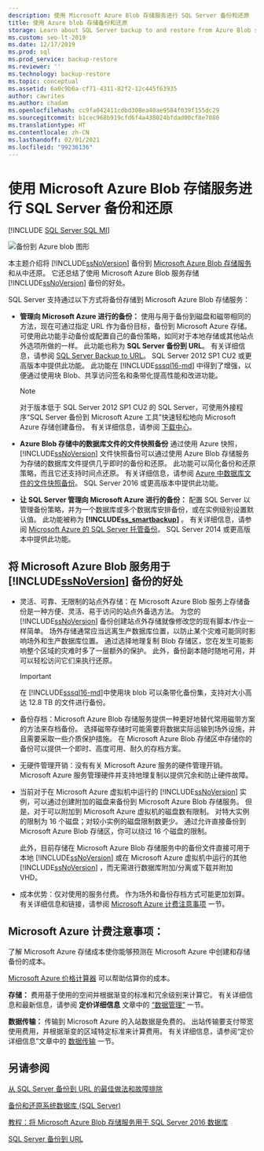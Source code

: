 ```yaml
---
description: 使用 Microsoft Azure Blob 存储服务进行 SQL Server 备份和还原
title: 使用 Azure blob 存储备份和还原
storage: Learn about SQL Server backup to and restore from Azure Blob storage, including the benefits of using Azure Blob storage to store SQL Server backups.
ms.custom: seo-lt-2019
ms.date: 12/17/2019
ms.prod: sql
ms.prod_service: backup-restore
ms.reviewer: ''
ms.technology: backup-restore
ms.topic: conceptual
ms.assetid: 6a0c9b6a-cf71-4311-82f2-12c445f63935
author: cawrites
ms.author: chadam
ms.openlocfilehash: cc9fa042411cdbd308ea40ae9584f039f155dc29
ms.sourcegitcommit: b1cec968b919cfd6f4a438024bfdad00cf8e7080
ms.translationtype: HT
ms.contentlocale: zh-CN
ms.lasthandoff: 02/01/2021
ms.locfileid: "99236136"
---
```

# <a name="sql-server-backup-and-restore-with-microsoft-azure-blob-storage-service"></a>使用 Microsoft Azure Blob 存储服务进行 SQL Server 备份和还原
[!INCLUDE [SQL Server SQL MI](../../includes/applies-to-version/sql-asdbmi.md)]

  ![备份到 Azure blob 图形](../../relational-databases/backup-restore/media/backup-to-azure-blob-graphic.png "备份到 Azure blob 图形")  
  
 本主题介绍将 [!INCLUDE[ssNoVersion](../../includes/ssnoversion-md.md)] 备份到 [Microsoft Azure Blob 存储服务](https://www.windowsazure.com/develop/net/how-to-guides/blob-storage/)和从中还原。 它还总结了使用 Microsoft Azure Blob 服务存储 [!INCLUDE[ssNoVersion](../../includes/ssnoversion-md.md)] 备份的好处。  
  
 SQL Server 支持通过以下方式将备份存储到 Microsoft Azure Blob 存储服务：  
  
-   **管理向 Microsoft Azure 进行的备份：** 使用与用于备份到磁盘和磁带相同的方法，现在可通过指定 URL 作为备份目标，备份到 Microsoft Azure 存储。 可使用此功能手动备份或配置自己的备份策略，如同对于本地存储或其他站点外选项所做的一样。 此功能也称为 **SQL Server 备份到 URL**。 有关详细信息，请参阅 [SQL Server Backup to URL](../../relational-databases/backup-restore/sql-server-backup-to-url.md)。 SQL Server 2012 SP1 CU2 或更高版本中提供此功能。 此功能在 [!INCLUDE[sssql16-md](../../includes/sssql16-md.md)] 中得到了增强，以便通过使用块 Blob、共享访问签名和条带化提高性能和改进功能。  
  
    > [!NOTE]  
    >  对于版本低于 SQL Server 2012 SP1 CU2 的 SQL Server，可使用外接程序“SQL Server 备份到 Microsoft Azure 工具”快速轻松地向 Microsoft Azure 存储创建备份。 有关详细信息，请参阅 [下载中心](https://go.microsoft.com/fwlink/?LinkID=324399)。  
  
-   **Azure Blob 存储中的数据库文件的文件快照备份** 通过使用 Azure 快照， [!INCLUDE[ssNoVersion](../../includes/ssnoversion-md.md)] 文件快照备份可以通过使用 Azure Blob 存储服务为存储的数据库文件提供几乎即时的备份和还原。 此功能可以简化备份和还原策略，而且它还支持时间点还原。 有关详细信息，请参阅 [Azure 中数据库文件的文件快照备份](../../relational-databases/backup-restore/file-snapshot-backups-for-database-files-in-azure.md)。 SQL Server 2016 或更高版本中提供此功能。  
  
-   **让 SQL Server 管理向 Microsoft Azure 进行的备份：** 配置 SQL Server 以管理备份策略，并为一个数据库或多个数据库安排备份，或在实例级别设置默认值。 此功能被称为 **[!INCLUDE[ss_smartbackup](../../includes/ss-smartbackup-md.md)]** 。 有关详细信息，请参阅 [Microsoft Azure 的 SQL Server 托管备份](../../relational-databases/backup-restore/sql-server-managed-backup-to-microsoft-azure.md)。 SQL Server 2014 或更高版本中提供此功能。  
  
## <a name="benefits-of-using-the-microsoft-azure-blob-service-for-ssnoversion-backups"></a>将 Microsoft Azure Blob 服务用于 [!INCLUDE[ssNoVersion](../../includes/ssnoversion-md.md)] 备份的好处  
  
-   灵活、可靠、无限制的站点外存储：在 Microsoft Azure Blob 服务上存储备份是一种方便、灵活、易于访问的站点外备选方法。 为您的 [!INCLUDE[ssNoVersion](../../includes/ssnoversion-md.md)] 备份创建站点外存储就像修改您的现有脚本/作业一样简单。 场外存储通常应当远离生产数据库位置，以防止某个灾难可能同时影响场外和生产数据库位置。 通过选择地理复制 Blob 存储区，您在发生可能影响整个区域的灾难时多了一层额外的保护。 此外，备份副本随时随地可用，并可以轻松访问它们来执行还原。  
  
    > [!IMPORTANT]  
    >  在 [!INCLUDE[sssql16-md](../../includes/sssql16-md.md)]中使用块 blob 可以条带化备份集，支持对大小高达 12.8 TB 的文件进行备份。  
  
-   备份存档：Microsoft Azure Blob 存储服务提供一种更好地替代常用磁带方案的方法来存档备份。 选择磁带存储时可能需要将数据实际运输到场外设施，并且需要采取一些介质保护措施。 在 Microsoft Azure Blob 存储区中存储你的备份可以提供一个即时、高度可用、耐久的存档方案。  
  
-   无硬件管理开销：没有有关 Microsoft Azure 服务的硬件管理开销。 Microsoft Azure 服务管理硬件并支持地理复制以提供冗余和防止硬件故障。  
  
-   当前对于在 Microsoft Azure 虚拟机中运行的 [!INCLUDE[ssNoVersion](../../includes/ssnoversion-md.md)] 实例，可以通过创建附加的磁盘来备份到 Microsoft Azure Blob 存储服务。 但是，对于可以附加到 Microsoft Azure 虚拟机的磁盘数有限制。 对特大实例的限制为 16 个磁盘；对较小实例的磁盘限制数更少。 通过允许直接备份到 Microsoft Azure Blob 存储区，你可以绕过 16 个磁盘的限制。  
  
     此外，目前存储在 Microsoft Azure Blob 存储服务中的备份文件直接可用于本地 [!INCLUDE[ssNoVersion](../../includes/ssnoversion-md.md)] 或在 Microsoft Azure 虚拟机中运行的其他 [!INCLUDE[ssNoVersion](../../includes/ssnoversion-md.md)] ，而无需进行数据库附加/分离或下载并附加 VHD。  
  
-   成本优势：仅对使用的服务付费。 作为场外和备份存档方式可能更加划算。 有关详细信息和链接，请参阅 [Microsoft Azure 计费注意事项](#Billing) 一节。  
  
##  <a name="microsoft-azure-billing-considerations"></a><a name="Billing"></a> Microsoft Azure 计费注意事项：  
 了解 Microsoft Azure 存储成本使你能够预测在 Microsoft Azure 中创建和存储备份的成本。  
  
 [Microsoft Azure 价格计算器](https://go.microsoft.com/fwlink/?LinkId=277060) 可以帮助估算你的成本。  
  
 **存储：** 费用基于使用的空间并根据渐变的标准和冗余级别来计算它。 有关详细信息和最新信息，请参阅 **定价详细信息** 文章中的 [“数据管理”](https://go.microsoft.com/fwlink/?LinkId=277059) 一节。  
  
 **数据传输：** 传输到 Microsoft Azure 的入站数据是免费的。 出站传输要支付带宽使用费用，并根据渐变的区域特定标准来计算费用。 有关详细信息，请参阅“定价详细信息”文章中的 [数据传输](https://go.microsoft.com/fwlink/?LinkId=277061) 一节。  
  
## <a name="see-also"></a>另请参阅  

[从 SQL Server 备份到 URL 的最佳做法和故障排除](../../relational-databases/backup-restore/sql-server-backup-to-url-best-practices-and-troubleshooting.md)   

[备份和还原系统数据库 (SQL Server)](../../relational-databases/backup-restore/back-up-and-restore-of-system-databases-sql-server.md)   

[教程：将 Microsoft Azure Blob 存储服务用于 SQL Server 2016 数据库](../tutorial-use-azure-blob-storage-service-with-sql-server-2016.md)

[SQL Server 备份到 URL](../../relational-databases/backup-restore/sql-server-backup-to-url.md)  
  
  
